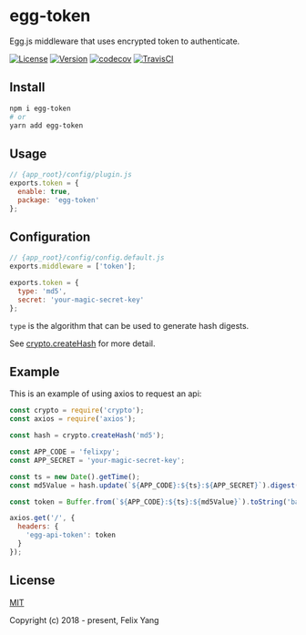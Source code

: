 # egg-token

Egg.js middleware that uses encrypted token to authenticate.

[![License](https://img.shields.io/github/license/codetrial/egg-token.svg)](https://github.com/codetrial/egg-token)
[![Version](https://img.shields.io/npm/v/egg-token.svg)](https://www.npmjs.com/package/egg-token)
[![codecov](https://codecov.io/gh/codetrial/egg-token/branch/develop/graph/badge.svg)](https://codecov.io/gh/codetrial/egg-token)
[![TravisCI](https://travis-ci.org/codetrial/egg-token.svg?branch=develop)](https://travis-ci.org/codetrial/egg-token)

## Install

```bash
npm i egg-token
# or
yarn add egg-token
```

## Usage

```js
// {app_root}/config/plugin.js
exports.token = {
  enable: true,
  package: 'egg-token'
};
```

## Configuration

```js
// {app_root}/config/config.default.js
exports.middleware = ['token'];

exports.token = {
  type: 'md5',
  secret: 'your-magic-secret-key'
};
```

`type` is the algorithm that can be used to generate hash digests.

See [crypto.createHash](https://nodejs.org/api/crypto.html#crypto_crypto_createhash_algorithm_options) for more detail.

## Example

This is an example of using axios to request an api:

```js
const crypto = require('crypto');
const axios = require('axios');

const hash = crypto.createHash('md5');

const APP_CODE = 'felixpy';
const APP_SECRET = 'your-magic-secret-key';

const ts = new Date().getTime();
const md5Value = hash.update(`${APP_CODE}:${ts}:${APP_SECRET}`).digest('hex');

const token = Buffer.from(`${APP_CODE}:${ts}:${md5Value}`).toString('base64');

axios.get('/', {
  headers: {
    'egg-api-token': token
  }
});
```

## License

[MIT](http://opensource.org/licenses/MIT)

Copyright (c) 2018 - present, Felix Yang
